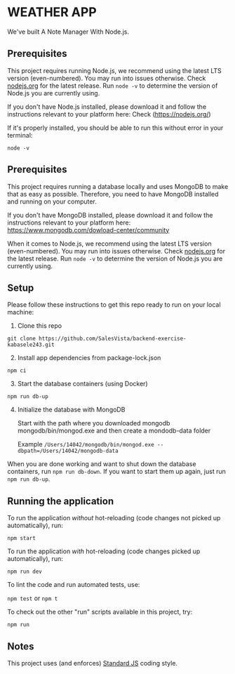 # WEATHER APP

We've built A Note Manager With Node.js.

## Prerequisites
This project requires running Node.js, we recommend using the latest LTS version (even-numbered). You may run into issues otherwise. Check [nodejs.org](https://nodejs.org/) for the latest release. Run `node -v` to determine the version of Node.js you are currently using.

If you don't have Node.js installed, please download it and follow the instructions relevant to your platform here: Check (https://nodejs.org/)

If it's properly installed, you should be able to run this without error in your terminal:

`node -v`



## Prerequisites

This project requires running a database locally and uses MongoDB to make that as easy as possible. Therefore, you need to have MongoDB installed and running on your computer.

If you don't have MongoDB installed, please download it and follow the instructions relevant to your platform here: https://www.mongodb.com/dowload-center/community



When it comes to Node.js, we recommend using the latest LTS version (even-numbered). You may run into issues otherwise. Check [nodejs.org](https://nodejs.org/) for the latest release. Run `node -v` to determine the version of Node.js you are currently using.

## Setup

Please follow these instructions to get this repo ready to run on your local machine:

1. Clone this repo

  `git clone https://github.com/SalesVista/backend-exercise-kabasele243.git`

2. Install app dependencies from package-lock.json

  `npm ci`

3. Start the database containers (using Docker)

  `npm run db-up`

4. Initialize the database with MongoDB

    Start with the path where you downloaded mongodb mongodb/bin/mongod.exe and then create a mondodb-data folder

    Example
  `/Users/14042/mongodb/bin/mongod.exe --dbpath=/Users/14042/mongodb-data`



When you are done working and want to shut down the database containers, run `npm run db-down`. If you want to start them up again, just run `npm run db-up`.

## Running the application

To run the application _without_ hot-reloading (code changes not picked up automatically), run:

`npm start`

To run the application _with_ hot-reloading (code changes picked up automatically), run:

`npm run dev`

To lint the code and run automated tests, use:

`npm test` or `npm t`

To check out the other "run" scripts available in this project, try:

`npm run`


## Notes

This project uses (and enforces) [Standard JS](https://standardjs.com/) coding style.


